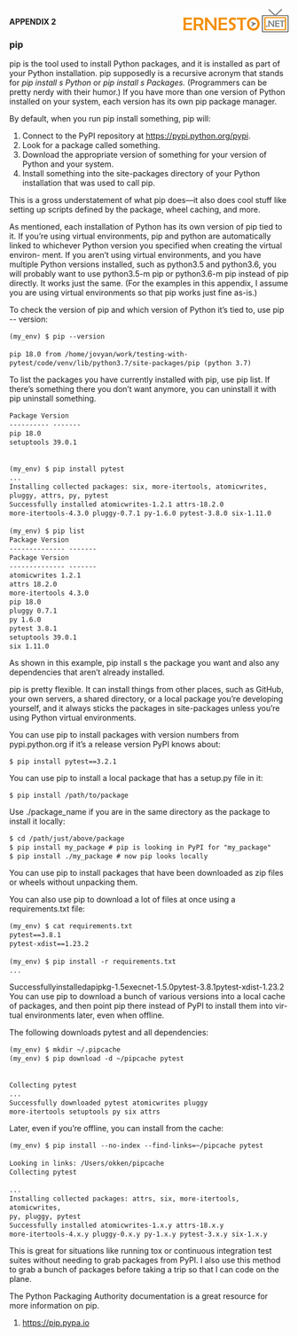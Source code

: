 <img align="right" src="../logo.png">

**APPENDIX 2**

### pip

pip is the tool used to install Python packages, and it is installed as part of
your Python installation. pip supposedly is a recursive acronym that stands
for _pip install s Python_ or _pip install s Packages._ (Programmers can be pretty
nerdy with their humor.) If you have more than one version of Python installed
on your system, each version has its own pip package manager.

By default, when you run pip install something, pip will:

1. Connect to the PyPI repository at https://pypi.python.org/pypi.
2. Look for a package called something.
3. Download the appropriate version of something for your version of Python
and your system.
4. Install something into the site-packages directory of your Python installation
that was used to call pip. 

This is a gross understatement of what pip does—it also does cool stuff like
setting up scripts defined by the package, wheel caching, and more.

As mentioned, each installation of Python has its own version of pip tied to it.
If you’re using virtual environments, pip and python are automatically linked
to whichever Python version you specified when creating the virtual environ-
ment. If you aren’t using virtual environments, and you have multiple Python
versions installed, such as python3.5 and python3.6, you will probably want to
use python3.5-m pip or python3.6-m pip instead of pip directly. It works just the
same. (For the examples in this appendix, I assume you are using virtual
environments so that pip works just fine as-is.)


To check the version of pip and which version of Python it’s tied to, use pip --
version:

```
(my_env) $ pip --version

pip 18.0 from /home/jovyan/work/testing-with-pytest/code/venv/lib/python3.7/site-packages/pip (python 3.7)
```

To list the packages you have currently installed with pip, use pip list. If there’s
something there you don’t want anymore, you can uninstall it with pip uninstall
something.

```
Package Version
---------- -------
pip 18.0
setuptools 39.0.1


(my_env) $ pip install pytest
...
Installing collected packages: six, more-itertools, atomicwrites,
pluggy, attrs, py, pytest
Successfully installed atomicwrites-1.2.1 attrs-18.2.0
more-itertools-4.3.0 pluggy-0.7.1 py-1.6.0 pytest-3.8.0 six-1.11.0

(my_env) $ pip list
Package Version
-------------- -------
Package Version
-------------- -------
atomicwrites 1.2.1
attrs 18.2.0
more-itertools 4.3.0
pip 18.0
pluggy 0.7.1
py 1.6.0
pytest 3.8.1
setuptools 39.0.1
six 1.11.0
```

As shown in this example, pip install s the package you want and also any
dependencies that aren’t already installed.

pip is pretty flexible. It can install things from other places, such as GitHub,
your own servers, a shared directory, or a local package you’re developing
yourself, and it always sticks the packages in site-packages unless you’re using
Python virtual environments.

You can use pip to install packages with version numbers from pypi.python.org
if it’s a release version PyPI knows about:

```
$ pip install pytest==3.2.1
```

You can use pip to install a local package that has a setup.py file in it:


```
$ pip install /path/to/package
```

Use ./package_name if you are in the same directory as the package to install it
locally:

```
$ cd /path/just/above/package
$ pip install my_package # pip is looking in PyPI for "my_package"
$ pip install ./my_package # now pip looks locally
```

You can use pip to install packages that have been downloaded as zip files or
wheels without unpacking them.

You can also use pip to download a lot of files at once using a requirements.txt file:

```
(my_env) $ cat requirements.txt
pytest==3.8.1
pytest-xdist==1.23.2

(my_env) $ pip install -r requirements.txt
...

```

Successfullyinstalledapipkg-1.5execnet-1.5.0pytest-3.8.1pytest-xdist-1.23.2
You can use pip to download a bunch of various versions into a local cache
of packages, and then point pip there instead of PyPI to install them into vir-
tual environments later, even when offline.

The following downloads pytest and all dependencies:

```
(my_env) $ mkdir ~/.pipcache
(my_env) $ pip download -d ~/pipcache pytest


Collecting pytest
...
Successfully downloaded pytest atomicwrites pluggy
more-itertools setuptools py six attrs
```

Later, even if you’re offline, you can install from the cache:

```
(my_env) $ pip install --no-index --find-links=~/pipcache pytest

Looking in links: /Users/okken/pipcache
Collecting pytest

...
Installing collected packages: attrs, six, more-itertools, atomicwrites,
py, pluggy, pytest
Successfully installed atomicwrites-1.x.y attrs-18.x.y
more-itertools-4.x.y pluggy-0.x.y py-1.x.y pytest-3.x.y six-1.x.y
```

This is great for situations like running tox or continuous integration test
suites without needing to grab packages from PyPI. I also use this method to
grab a bunch of packages before taking a trip so that I can code on the plane.


The Python Packaging Authority documentation is a great resource for more
information on pip.

1. https://pip.pypa.io



